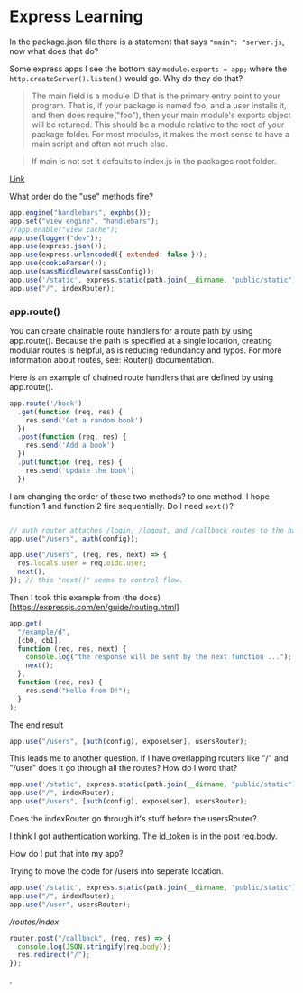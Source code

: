 # Express Learning

In the package.json file there is a statement that says `"main": "server.js`, now what does that do?


Some express apps I see the bottom say `module.exports = app;` where the `http.createServer().listen()` would go. Why do they do that?

>The main field is a module ID that is the primary entry point to your program. That is, if your package is named foo, and a user installs it, and then does require("foo"), then your main module's exports object will be returned. This should be a module relative to the root of your package folder. For most modules, it makes the most sense to have a main script and often not much else.

>If main is not set it defaults to index.js in the packages root folder.

[Link](https://docs.npmjs.com/cli/v7/configuring-npm/package-json)


What order do the "use" methods fire? 
``` js
app.engine("handlebars", exphbs());
app.set("view engine", "handlebars");
//app.enable("view cache");
app.use(logger("dev"));
app.use(express.json());
app.use(express.urlencoded({ extended: false }));
app.use(cookieParser());
app.use(sassMiddleware(sassConfig));
app.use('/static', express.static(path.join(__dirname, "public/static")));
app.use("/", indexRouter);
```
### app.route()



You can create chainable route handlers for a route path by using app.route(). Because the path is specified at a single location, creating modular routes is helpful, as is reducing redundancy and typos. For more information about routes, see: Router() documentation.

Here is an example of chained route handlers that are defined by using app.route().
``` js 
app.route('/book')
  .get(function (req, res) {
    res.send('Get a random book')
  })
  .post(function (req, res) {
    res.send('Add a book')
  })
  .put(function (req, res) {
    res.send('Update the book')
  })
```

I am changing the order of these two methods? to one method.  I hope function 1 and function 2 fire sequentially.  Do I need `next()`?

``` js

// auth router attaches /login, /logout, and /callback routes to the baseURL
app.use("/users", auth(config));

app.use("/users", (req, res, next) => {
  res.locals.user = req.oidc.user;
  next();
}); // this "next()" seems to control flow. 
```

Then I took this example from (the docs)[https://expressjs.com/en/guide/routing.html]

``` js
app.get(
  "/example/d",
  [cb0, cb1],
  function (req, res, next) {
    console.log("the response will be sent by the next function ...");
    next();
  },
  function (req, res) {
    res.send("Hello from D!");
  }
);

```
The end result

``` js
app.use("/users", [auth(config), exposeUser], usersRouter);
```

This leads me to another question.  If I have overlapping routers like "/" and "/user" does it go through all the routes?  How do I word that?



``` js
app.use('/static', express.static(path.join(__dirname, "public/static")));
app.use("/", indexRouter);
app.use("/users", [auth(config), exposeUser], usersRouter);
```
Does the indexRouter go through it's stuff before the usersRouter?


I think I got authentication working.  The id_token is in the post req.body. 

How do I put that into my app? 


Trying to move the code for /users into seperate location.

``` js
app.use('/static', express.static(path.join(__dirname, "public/static")));
app.use("/", indexRouter);
app.use("/user", usersRouter);
```

*/routes/index*
``` js
router.post("/callback", (req, res) => {
  console.log(JSON.stringify(req.body));
  res.redirect("/");
});
```




.